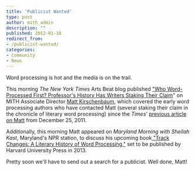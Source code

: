 ```yaml
---
title: 'Publicist Wanted'
type: post
author: mith_admin
description: ""
published: 2012-01-10
redirect_from: 
- /publicist-wanted/
categories:
- Community
- News
---
```

Word processing is hot and the media is on the trail.

This morning _The New York Times_ Arts Beat blog published ["Who Word-Processed First? Professor's History Has Writers Staking Their Claim](http://artsbeat.blogs.nytimes.com/2012/01/10/who-word-processed-first-professors-history-has-writers-staking-their-claim/?scp=2&sq=matthew%20kirschenbaum&st=cse)" on MITH Associate Director [Matt Kirschenbaum](//mkirschenbaum.wordpress.com/), which covered the early word processing authors who have contacted Matt (several staking their claim in the chronicle of literary word processing) since the _Times_' [previous article on Matt](https://www.nytimes.com/2011/12/26/books/a-literary-history-of-word-processing.html?scp=1&sq=matthew%20kirschenbaum&st=cse) from December 25, 2011.

Additionally, this morning Matt appeared on _Maryland Morning with Sheilah Kast_, Maryland's NPR station, to discuss his upcoming book[ "Track Changes: A Literary History of Word Processing,"](https://mkirschenbaum.wordpress.com/2011/04/10/track-changes/) set to be published by Harvard University Press in 2013.

Pretty soon we'll have to send out a search for a publicist. Well done, Matt!
